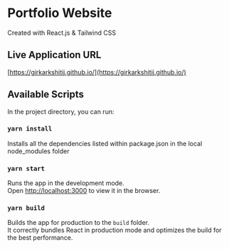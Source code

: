 # Portfolio Website

Created with React.js & Tailwind CSS

## Live Application URL

[https://girkarkshitij.github.io/](https://girkarkshitij.github.io/)

## Available Scripts

In the project directory, you can run:

### `yarn install`

Installs all the dependencies listed within package.json in the local node_modules folder

### `yarn start`

Runs the app in the development mode.\
Open [http://localhost:3000](http://localhost:3000) to view it in the browser.

### `yarn build`

Builds the app for production to the `build` folder.\
It correctly bundles React in production mode and optimizes the build for the best performance.
